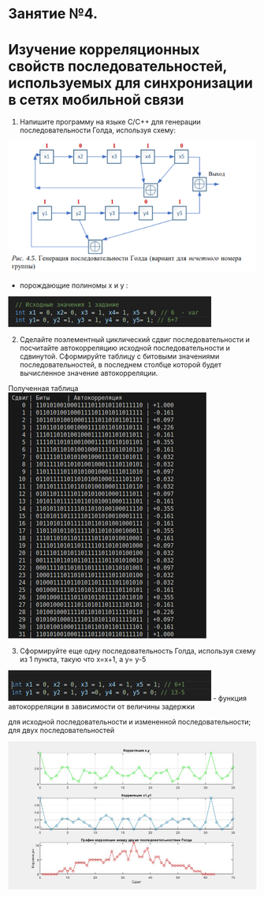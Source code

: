 # Занятие №4. 
# Изучение корреляционных свойств последовательностей, используемых для синхронизации в сетях мобильной связи

1) Напишите программу на языке С/С++ для генерации
последовательности Голда, используя схему:

<img src = "Screenshots/shem.png">

- порождающие полиномы x и y :

<img src = "Screenshots/11.png">

2) Сделайте поэлементный циклический сдвиг последовательности и посчитайте автокорреляцию исходной последовательности и 
сдвинутой. Сформируйте таблицу с битовыми значениями 
последовательностей, в последнем столбце которой будет 
вычисленное значение автокорреляции.

Полученная таблица
<img src = "Screenshots/1.png">

3) Сформируйте еще одну последовательность Голда, используя 
схему из 1 пункта, такую что x=x+1, а y= у-5

<img src = "Screenshots/22.png">
- функция автокорреляции в зависимости от величины задержки

для исходной последовательности и измененной последовательности; для двух последовательностей

<img src = "Screenshots/121.jpeg">

